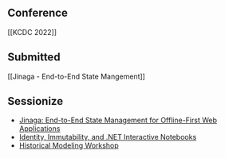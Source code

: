 ## Conference
[[KCDC 2022]]

## Submitted
[[Jinaga - End-to-End State Mangement]]

## Sessionize
-   [Jinaga: End-to-End State Management for Offline-First Web Applications](https://sessionize.com/app/speaker/session/314991)
-   [Identity, Immutability, and .NET Interactive Notebooks](https://sessionize.com/app/speaker/session/314992)
-   [Historical Modeling Workshop](https://sessionize.com/app/speaker/session/315544)

